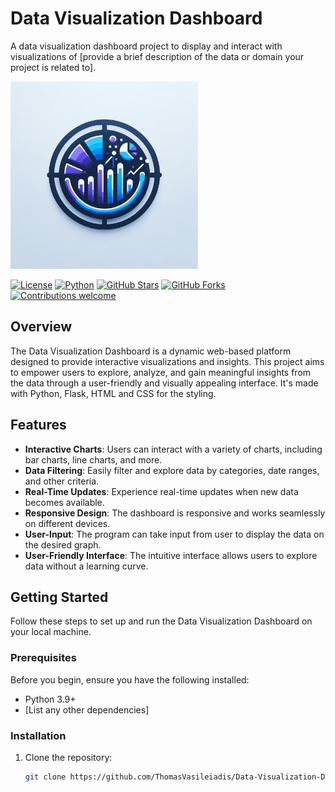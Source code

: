 # Data Visualization Dashboard

A data visualization dashboard project to display and interact with visualizations of [provide a brief description of the data or domain your project is related to].

<img src="data-vizualitation-logo.png" alt="Sample Image" width="300" height="300">


[![License](https://img.shields.io/badge/license-MIT-blue.svg)](LICENSE)
[![Python](https://img.shields.io/badge/python-3.9%2B-blue.svg)](https://www.python.org/downloads/release/python-390/)
[![GitHub Stars](https://img.shields.io/github/stars/your-username/your-repo.svg)](https://github.com/your-username/your-repo/stargazers)
[![GitHub Forks](https://img.shields.io/github/forks/your-username/your-repo.svg)](https://github.com/your-username/your-repo/network)
[![Contributions welcome](https://img.shields.io/badge/contributions-welcome-orange.svg)](CONTRIBUTING.md)

## Overview

The Data Visualization Dashboard is a dynamic web-based platform designed to provide interactive visualizations and insights. This project aims to empower users to explore, analyze, and gain meaningful insights from the data through a user-friendly and visually appealing interface. It's made with Python, Flask, HTML and CSS for the styling.

## Features

- **Interactive Charts**: Users can interact with a variety of charts, including bar charts, line charts, and more.
- **Data Filtering**: Easily filter and explore data by categories, date ranges, and other criteria.
- **Real-Time Updates**: Experience real-time updates when new data becomes available.
- **Responsive Design**: The dashboard is responsive and works seamlessly on different devices.
- **User-Input**: The program can take input from user to display the data on the desired graph.
- **User-Friendly Interface**: The intuitive interface allows users to explore data without a learning curve.

## Getting Started

Follow these steps to set up and run the Data Visualization Dashboard on your local machine.

### Prerequisites

Before you begin, ensure you have the following installed:

- Python 3.9+
- [List any other dependencies]

### Installation

1. Clone the repository:

   ```sh
   git clone https://github.com/ThomasVasileiadis/Data-Visualization-Dashboard
